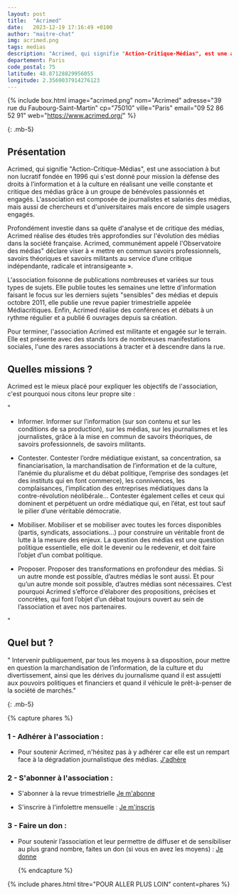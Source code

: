 ```yaml
---
layout: post
title:  "Acrimed"
date:   2023-12-19 17:16:49 +0100
author: "maitre-chat"
img: acrimed.png
tags: medias
description: "Acrimed, qui signifie "Action-Critique-Médias", est une association à but non lucratif fondée en 1996 qui s'est donné pour mission la défense des droits à l’information et à la culture en réalisant une veille constante et critique des médias grâce à un groupe de bénévoles passionnés et engagés. L'association est composée de journalistes et salariés des médias, mais aussi de chercheurs et d'universitaires mais encore de simple usagers engagés. Profondément investie dans sa quête d'analyse et de critique des médias, Acrimed réalise des études très approfondies sur l'évolution des médias dans la société française. Acrimed, communément appelé l'Observatoire des médias" déclare viser à « mettre en commun savoirs professionnels, savoirs théoriques et savoirs militants au service d’une critique indépendante, radicale et intransigeante ». "
departement: Paris
code_postal: 75
latitude: 48.87128829956055
longitude: 2.3569037914276123
---
```


{% include box.html image="acrimed.png" nom="Acrimed" adresse="39 rue du Faubourg-Saint-Martin" cp="75010" ville="Paris" email="09 52 86 52 91" web="https://www.acrimed.org/" %}

{: .mb-5}

## Présentation


Acrimed, qui signifie "Action-Critique-Médias", est une association à but non lucratif fondée en 1996 qui s'est donné pour mission la défense des droits à l’information et à la culture en réalisant une veille constante et critique des médias grâce à un groupe de bénévoles passionnés et engagés. L'association est composée de journalistes et salariés des médias, mais aussi de chercheurs et d'universitaires mais encore de simple usagers engagés. 

Profondément investie dans sa quête d'analyse et de critique des médias, Acrimed réalise des études très approfondies sur l'évolution des médias dans la société française. Acrimed, communément appelé l'Observatoire des médias" déclare viser à « mettre en commun savoirs professionnels, savoirs théoriques et savoirs militants au service d’une critique indépendante, radicale et intransigeante ». 

L'association foisonne de publications nombreuses et variées sur tous types de sujets. Elle publie toutes les semaines une lettre d'information faisant le focus sur les derniers sujets "sensibles" des médias et depuis octobre 2011, elle publie une revue papier trimestrielle appelée Médiacritiques. Enfin, Acrimed réalise des conférences et débats à un rythme régulier et a publié 6 ouvrages depuis sa création.

Pour terminer, l'association Acrimed est militante et engagée sur le terrain. Elle est présente avec des stands lors de nombreuses manifestations sociales, l'une des rares associations à tracter et à descendre dans la rue.


## Quelles missions ?

Acrimed est le mieux placé pour expliquer les objectifs de l'association, c'est pourquoi nous citons leur propre site : 

"
- Informer. Informer sur l’information (sur son contenu et sur les conditions de sa production), sur les médias, sur les journalismes et les journalistes, grâce à la mise en commun de savoirs théoriques, de savoirs professionnels, de savoirs militants.

- Contester. Contester l’ordre médiatique existant, sa concentration, sa financiarisation, la marchandisation de l’information et de la culture, l’anémie du pluralisme et du débat politique, l’emprise des sondages (et des instituts qui en font commerce), les connivences, les complaisances, l’implication des entreprises médiatiques dans la contre-révolution néolibérale… Contester également celles et ceux qui dominent et perpétuent un ordre médiatique qui, en l’état, est tout sauf le pilier d’une véritable démocratie.

- Mobiliser. Mobiliser et se mobiliser avec toutes les forces disponibles (partis, syndicats, associations…) pour construire un véritable front de lutte à la mesure des enjeux. La question des médias est une question politique essentielle, elle doit le devenir ou le redevenir, et doit faire l’objet d’un combat politique.

- Proposer. Proposer des transformations en profondeur des médias. Si un autre monde est possible, d’autres médias le sont aussi. Et pour qu’un autre monde soit possible, d’autres médias sont nécessaires. C’est pourquoi Acrimed s’efforce d’élaborer des propositions, précises et concrètes, qui font l’objet d’un débat toujours ouvert au sein de l’association et avec nos partenaires.

"

## Quel but ?

" Intervenir publiquement, par tous les moyens à sa disposition, pour mettre en question la marchandisation de l’information, de la culture et du divertissement, ainsi que les dérives du journalisme quand il est assujetti aux pouvoirs politiques et financiers et quand il véhicule le prêt-à-penser de la société de marchés."


  {: .mb-5}


  

{% capture phares %}
### 1 - Adhérer à l'association :
- Pour soutenir Acrimed, n'hésitez pas à y adhérer car elle est un rempart face à la dégradation journalistique des médias.
<a href="https://boutique.acrimed.org/adhesion-abonnement" target="_blank">J'adhère</a>


### 2 - S'abonner à l'association :
- S'abonner à la revue trimestrielle
<a href="https://www.acrimed.org/-Mediacritiques-" target="_blank">Je m'abonne</a>


- S'inscrire à l'infolettre mensuelle : 
<a href="https://listes.acrimed.org/sympa/subscribe/mensuel" target="_blank">Je m'inscris</a>


### 3 - Faire un don :
- Pour  soutenir l’association et leur permettre de diffuser et de sensibiliser au plus grand nombre, faites un don (si vous en avez les moyens) :
<a href="https://boutique.acrimed.org/don" target="_blank">Je donne</a>

  {% endcapture %}

{% include phares.html titre="POUR ALLER PLUS LOIN" content=phares %}